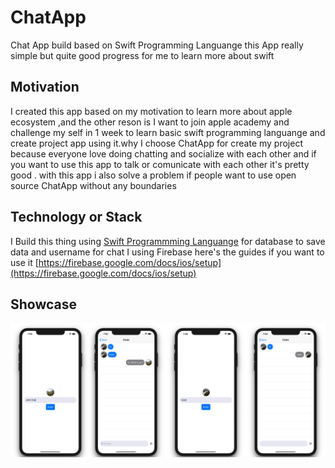 # ChatApp
Chat App build based on Swift Programming Languange this App really simple but quite good progress for me to learn more about swift

## Motivation 
I created this app based on my motivation to learn more about apple ecosystem ,and the other reson is   I want to join apple academy and challenge  my self in  1 week to learn  basic swift programming languange  and create project app using it.why I choose ChatApp for create my project because everyone love doing chatting and socialize with each other and if you want to use this app to talk or comunicate with each other it's pretty good . with this app i also solve a problem if people want to use open source ChatApp without any boundaries

## Technology or Stack  

I Build this thing using [Swift Programmming Languange](https://developer.apple.com/swift/) for database to save data and username for chat I using  Firebase here's the guides if you want to use it [https://firebase.google.com/docs/ios/setup](https://firebase.google.com/docs/ios/setup)

## Showcase 
![ChatApp](/ChatApp.png)

